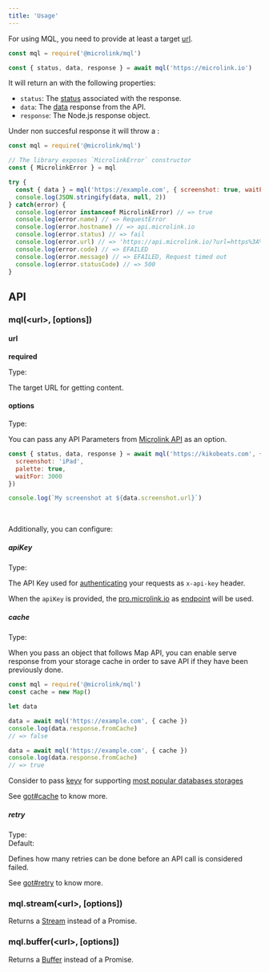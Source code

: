 ```yaml
---
title: 'Usage'
---
```


For using MQL, you need to provide at least a target [url](/docs/api/parameters/url).

```js
const mql = require('@microlink/mql')

const { status, data, response } = await mql('https://microlink.io')
```

It will return an <Type children='<object>'/> with the following properties:
  
  - `status`: The [status](/docs/api/basics/format#status) associated with the response.
  - `data`: The [data](/docs/api/basics/format#data) response from the API. 
  - `response`: The Node.js response object.

Under non succesful response it will throw a <Type children='MicrolinkError'/>:

```js
const mql = require('@microlink/mql')

// The library exposes `MicrolinkError` constructor
const { MicrolinkError } = mql

try {
  const { data } = mql('https://example.com', { screenshot: true, waitFor: 1000 })
  console.log(JSON.stringify(data, null, 2))
} catch(error) {
  console.log(error instanceof MicrolinkError) // => true
  console.log(error.name) // => RequestError
  console.log(error.hostname) // => api.microlink.io
  console.log(error.status) // => fail
  console.log(error.url) // => 'https://api.microlink.io/?url=https%3A%2F%2Fkikobeats.com&screenshot=true&video=true&waitFor=40000&force=true'
  console.log(error.code) // => EFAILED
  console.log(error.message) // => EFAILED, Request timed out
  console.log(error.statusCode) // => 500
}
```

<Figcaption children="A `MicrolinkError` always has an associated `status`, `message` and `code`." />

## API

### mql(&lt;url&gt;, [options])

#### url

**required**<br/>

Type: <Type children='<string>'/>

The target URL for getting content.

#### options

Type: <Type children='<object>'/>

You can pass any API Parameters from [Microlink API](/docs/api/getting-started/overview) as an option.

```js
const { status, data, response } = await mql('https://kikobeats.com', {
  screenshot: 'iPad',
  palette: true,
  waitFor: 3000
})

console.log(`My screenshot at ${data.screenshot.url}`)
```

<br/>

Additionally, you can configure:

##### apiKey

Type: <Type children='<string>'/>

The API Key used for [authenticating](/docs/api/basics/authentication) your requests as `x-api-key` header.

When the `apiKey` is provided, the [pro.microlink.io](https://pro.microlink.io/) as [endpoint](/docs/api/basics/endpoint) will be used.

##### cache

Type: <Type children='<object>'/>

When you pass an object that follows Map API, you can enable serve response from your storage cache in order to save API if they have been previously done.

```js
const mql = require('@microlink/mql')
const cache = new Map()

let data

data = await mql('https://example.com', { cache })
console.log(data.response.fromCache)
// => false

data = await mql('https://example.com', { cache })
console.log(data.response.fromCache)
// => true
```

<Figcaption children='Caching feature is only available in the Node.js bundle.' />

Consider to pass [keyv](https://www.npmjs.com/package/keyv) for supporting [most popular databases storages](https://github.com/lukechilds/keyv#official-storage-adapters)

See [got#cache](https://www.npmjs.com/package/got#cache) to know more.

##### retry

Type: <Type children='<number>'/><br/>
Default: <Type children='2'/>

Defines how many retries can be done before an API call is considered failed.

See [got#retry](https://www.npmjs.com/package/got#retry) to know more.

### mql.stream(&lt;url&gt;, [options])

Returns a [Stream](https://nodejs.org/api/stream.html) instead of a Promise.

### mql.buffer(&lt;url&gt;, [options])

Returns a [Buffer](https://nodejs.org/api/buffer.html) instead of a Promise.


